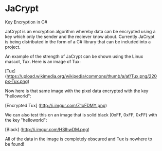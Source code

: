 # JaCrypt
Key Encryption in C#

JaCrypt is an encryption algorithm whereby data can be encrypted using a key
which only the sender and the reciever know about. Currently JaCrypt is being
distributed in the form of a C# library that can be included into a project.

An example of the strength of JaCrypt can be shown using the Linux mascot, Tux.
Here is an image of Tux:

[Tux]
(https://upload.wikimedia.org/wikipedia/commons/thumb/a/af/Tux.png/220px-Tux.png)

Now here is that same image with the pixel data encrypted with the key "helloworld":

[Encrypted Tux]
(http://i.imgur.com/Z1oFDMY.png)

We can also test this on an image that is solid black (0xFF, 0xFF, 0xFF) with the key "helloworld":

[Black]
(http://i.imgur.com/HSlhwDM.png)

All of the data in the image is completely obscured and Tux is nowhere to be found!
